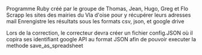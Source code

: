 Programme Ruby créé par le groupe de Thomas, Jean, Hugo, Greg et Flo
Scrapp les sites des mairies du Vla d'oise pour y récupérer leurs adresses mail
Enrengistre les résultats sous les formats csv, json, et google drive

Lors de la correction, le correcteur devra créer un fichier config.JSON où il copira ses identifiant google API au format JSON afin de pouvoir executer la methode save_as_spreadsheet
